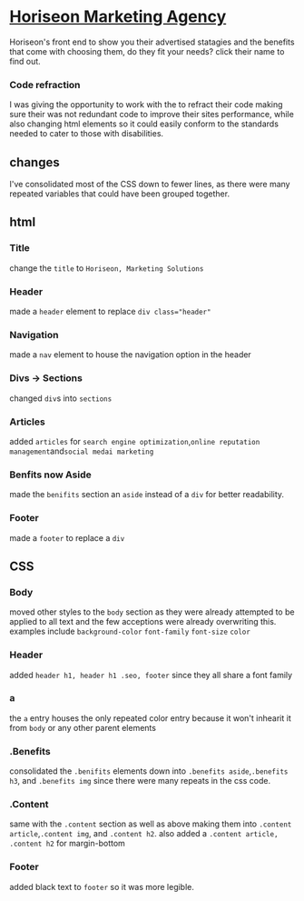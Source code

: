 # [Horiseon Marketing Agency](https://drkeck.github.io/Horiseon-Social-solutions/)
Horiseon's front end to show you their advertised statagies and the benefits that come with choosing them, do they fit your needs? click their name to find out.

### Code refraction
I was giving the opportunity to work with the to refract their code making sure their was not redundant code to improve their sites performance, while also changing html elements so it could easily conform to the standards needed to cater to those with disabilities.



## changes
I've consolidated most of the CSS down to fewer lines, as there were many repeated variables that could have been grouped together.

## html

### Title
change the `title` to `Horiseon, Marketing Solutions`

### Header
made a `header` element to replace `div class="header"`

### Navigation
made a `nav` element to house the navigation option in the header

### Divs -> Sections
changed `div`s into `sections`

### Articles
added `articles` for `search engine optimization`,`online reputation management`and`social medai marketing`

### Benfits now Aside
made the `benifits` section an `aside` instead of a `div` for better readability.

### Footer 
made a `footer` to replace a `div`

## CSS

### Body
moved other styles to the `body` section as they were already attempted to be applied to all text and the few acceptions were already overwriting this. examples include
`background-color`
`font-family` 
`font-size` 
`color`

### Header
added `header h1, header h1 .seo, footer` since they all share a font family

### a
the `a` entry houses the only repeated color entry because it won't inhearit it from `body` or any other parent elements

### .Benefits
consolidated the `.benifits` elements down into `.benefits aside`,`.benefits h3`, and `.benefits img` since there were many repeats in the css code.

### .Content
same with the `.content` section as well as above making them into `.content article`,`.content img`, and `.content h2`. also added a `.content article, .content h2` for margin-bottom

### Footer
added black text to `footer` so it was more legible.
